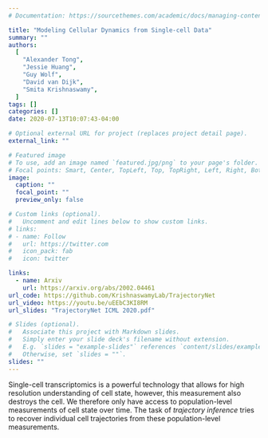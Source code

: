 ```yaml
---
# Documentation: https://sourcethemes.com/academic/docs/managing-content/

title: "Modeling Cellular Dynamics from Single-cell Data"
summary: ""
authors:
  [
    "Alexander Tong",
    "Jessie Huang",
    "Guy Wolf",
    "David van Dijk",
    "Smita Krishnaswamy",
  ]
tags: []
categories: []
date: 2020-07-13T10:07:43-04:00

# Optional external URL for project (replaces project detail page).
external_link: ""

# Featured image
# To use, add an image named `featured.jpg/png` to your page's folder.
# Focal points: Smart, Center, TopLeft, Top, TopRight, Left, Right, BottomLeft, Bottom, BottomRight.
image:
  caption: ""
  focal_point: ""
  preview_only: false

# Custom links (optional).
#   Uncomment and edit lines below to show custom links.
# links:
# - name: Follow
#   url: https://twitter.com
#   icon_pack: fab
#   icon: twitter

links:
  - name: Arxiv
    url: https://arxiv.org/abs/2002.04461
url_code: https://github.com/KrishnaswamyLab/TrajectoryNet
url_video: https://youtu.be/uEEbC3KI8RM
url_slides: "TrajectoryNet ICML 2020.pdf"

# Slides (optional).
#   Associate this project with Markdown slides.
#   Simply enter your slide deck's filename without extension.
#   E.g. `slides = "example-slides"` references `content/slides/example-slides.md`.
#   Otherwise, set `slides = ""`.
slides: ""
---
```


Single-cell transcriptomics is a powerful technology that allows for high resolution understanding of cell state, however, this measurement also destroys the cell. We therefore only have access to population-level measurements of cell state over time. The task of _trajectory inference_ tries to recover individual cell trajectories from these population-level measurements.
